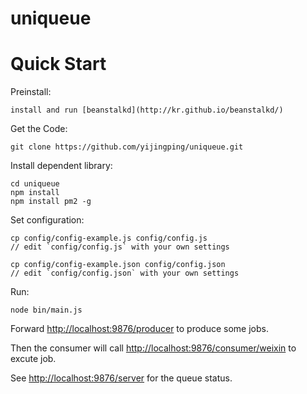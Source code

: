 uniqueue
===========

# Quick Start

Preinstall:

	install and run [beanstalkd](http://kr.github.io/beanstalkd/)

Get the Code:

	git clone https://github.com/yijingping/uniqueue.git

Install dependent library:

	cd uniqueue
	npm install
	npm install pm2 -g

Set configuration:

	cp config/config-example.js config/config.js
	// edit `config/config.js` with your own settings

	cp config/config-example.json config/config.json
	// edit `config/config.json` with your own settings

Run:

	node bin/main.js

Forward [http://localhost:9876/producer](http://localhost:9876/producer) to produce some jobs.

Then the consumer will call [http://localhost:9876/consumer/weixin](http://localhost:9876/consumer/weixin) to excute job.

See [http://localhost:9876/server](http://localhost:9876/server) for the queue status.
